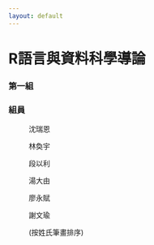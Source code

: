 ```yaml
---
layout: default
---
```


<style>
div.padding {
  margin-top: 15px;
  margin-left: 40px;
  margin-right: auto;
  width: 30em
}
</style>

**R語言與資料科學導論**
=========================================

### **第一組**

### **組員**

<div class="padding">

沈瑞恩

林奐宇

段以利

湯大由

廖永賦

謝文瑜

(按姓氏筆畫排序)
</div>